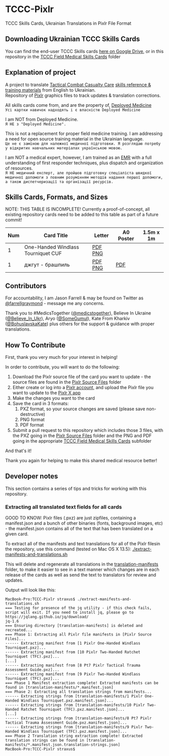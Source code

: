 # TCCC-Pixlr
TCCC Skills Cards, Ukrainian Translations in Pixlr File Format

## Downloading Ukrainian TCCC Skills Cards

You can find the end-user TCCC Skills cards [here on Google Drive](https://drive.google.com/drive/folders/173vr97nv5Xb3C8Z_sVUHjFA8SXX3cTE6), or in this repository in the [TCCC Field Medical Skills Cards](TCCC%20Field%20Medical%20Skills%20Cards%20(Бойові%20медичні%20навички)%20ENG%20-%20UKR) folder

## Explanation of project

A project to translate [Tactical Combat Casualty Care](https://en.wikipedia.org/wiki/Tactical_Combat_Casualty_Care) [skills reference & training materials](https://deployedmedicine.com/market/299/category/290) from English to Ukrainian.<br/>
Repository of [Pixlr](https://pixlr.com/) graphics files to track updates & translation corrections.

All skills cards come from, and are the property of, [Deployed Medicine](https://deployedmedicine.com)<br/>
`Усі картки навичок надходять і є власністю Deployed Medicine`

I am NOT from Deployed Medicine.<br/>
`Я НЕ з "Deployed Medicine".`

This is not a replacement for proper field medicine training. I am addressing a need for open source training material in the Ukrainian language.<br/>
`Це не є заміною для належної медичної підготовки. Я розглядаю потребу у відкритих навчальних матеріалах українською мовою.`

I am NOT a medical expert, however, I am trained as an [EMR](https://en.wikipedia.org/wiki/Emergency_medical_responder) with a full understanding of first responder techniques, plus dispatch and organization of resources.<br/>
`Я НЕ медичний експерт, але пройшов підготовку спеціаліста швидкої медичної допомоги з повним розумінням методів надання першої допомоги, а також диспетчеризації та організації ресурсів.`

## Skills Cards, Formats, and Sizes

NOTE: THIS TABLE IS INCOMPLETE! Currently a proof-of-concept, all existing repository cards need to be added to this table as part of a future commit!

| Num | Card Title | Letter | A0 Poster | 1.5m x 1m |
| --- | --- | --- | --- | --- |
| 1 | One-Handed Windlass Tourniquet CUF | [PDF](TCCC%20Field%20Medical%20Skills%20Cards%20(Бойові%20медичні%20навички)%20ENG%20-%20UKR/1.%20One-Handed%20Windlass%20Tourniquet%20CUF%20(джгут%20-%20брашпиль)%20ENG%20-%20UKR/1%20ENG%20One-Handed%20Windlass%20Tourniquet%20PDF.pdf) [PNG](TCCC%20Field%20Medical%20Skills%20Cards%20(Бойові%20медичні%20навички)%20ENG%20-%20UKR/1.%20One-Handed%20Windlass%20Tourniquet%20CUF%20(джгут%20-%20брашпиль)%20ENG%20-%20UKR/1%20ENG%20One-Handed%20Windlass%20Tourniquet%20PNG.png) | | |
| 1 | джгут - брашпиль | [PDF](TCCC%20Field%20Medical%20Skills%20Cards%20(Бойові%20медичні%20навички)%20ENG%20-%20UKR/1.%20One-Handed%20Windlass%20Tourniquet%20CUF%20(джгут%20-%20брашпиль)%20ENG%20-%20UKR/1%20UKR%20One-Handed%20Windlass%20Tourniquet%20PDF.pdf) [PNG](TCCC%20Field%20Medical%20Skills%20Cards%20(Бойові%20медичні%20навички)%20ENG%20-%20UKR/1.%20One-Handed%20Windlass%20Tourniquet%20CUF%20(джгут%20-%20брашпиль)%20ENG%20-%20UKR/1%20UKR%20One-Handed%20Windlass%20Tourniquet%20PNG.png) | [PDF](A0%20Print%20Poster%20PDF%20UKR%20Translations/1.%20A0%20PDF.pdf) | |


## Contributors

For accountability, I am Jason Farrell & may be found on Twitter as [@farrellgraymond](https://twitter.com/farrellgraymond) - message me any concerns.

Thank you to #MedicsTogether ([@medicstogether](https://twitter.com/medicstogether)), Believe In Ukraine ([@Believe_In_Ukr](https://twitter.com/Believe_In_Ukr)), Aryo ([@SomeGumul](https://twitter.com/SomeGumul)), Kate From Kharkiv ([@BohuslavskaKate](https://twitter.com/BohuslavskaKate)) plus others for the support & guidance with proper translations.

## How To Contribute

First, thank you very much for your interest in helping!

In order to contribute, you will want to do the following:

1. Download the Pixlr source file of the card you want to update - the source files are found in the [Pixlr Source Files](Pixlr%20Source%20Files) folder
1. Either create or log into a [Pixlr account](https://pixlr.com/myaccount/), and upload the Pixlr file you want to update to the [Pixlr X app](https://pixlr.com/x/)
1. Make the changes you want to the card
1. Save the card in 3 formats:
   1. PXZ format, so your source changes are saved (please save non-destructive)
   1. PNG format
   1. PDF format
1. Submit a pull request to this repository which includes those 3 files, with the PXZ going in the [Pixlr Source Files](Pixlr%20Source%20Files) folder and the PNG and PDF going in the appropriate [TCCC Field Medical Skills Cards](TCCC%20Field%20Medical%20Skills%20Cards%20(Бойові%20медичні%20навички)%20ENG%20-%20UKR) subfolder

And that's it!

Thank you again for helping to make this shared medical resource better!

## Developer notes

This section contains a series of tips and tricks for working with this repository.

### Extracting all translated text fields for all cards

GOOD TO KNOW: Pixlr files (.pxz) are just zipfiles, containing a manifest.json and a bunch of other binaries (fonts, background images, etc) - the manifest.json contains all of the text that has been translated on a given card.

To extract all of the manifests and text translations for all of the Pixlr filesin the repository, use this command (tested on Mac OS X 13.5): [./extract-manifests-and-translations.sh](extract-manifests-and-translations.sh)

This will delete and regenerate all translations in the [translation-manifests](translation-manifests) folder, to make it easier to see in a text manner which changes are in each release of the cards as well as send the text to translators for review and updates.

Output will look like this:

```
MacBook-Pro:TCCC-Pixlr straxus$ ./extract-manifests-and-translations.sh 
=== Testing for presence of the jq utility - if this check fails, script will exit. If you need to install jq, please go to https://jqlang.github.io/jq/download/
jq-1.6
=== Ensuring directory [translation-manifests] is deleted and recreated...
=== Phase 1: Extracting all Pixlr file manifests in [Pixlr Source Files]...
------ Extracting manifest from [1 Pixlr One-Handed Windlass Tourniquet.pxz]...
------ Extracting manifest from [10 Pixlr Two-Handed Ratchet Tourniquet (TFC).pxz]...
[...]
------ Extracting manifest from [8 Pt7 Pixlr Tactical Trauma Assessment Guide.pxz]...
------ Extracting manifest from [9 Pixlr Two-Handed Windlass Tourniquet (TFC).pxz]...
=== Phase 1 Manifest extraction complete! Extracted manifests can be found in [translation-manifests/*.manifest.json]
=== Phase 2: Extracting all translation strings from manifests...
------ Extracting strings from [translation-manifests/1 Pixlr One-Handed Windlass Tourniquet.pxz.manifest.json]...
------ Extracting strings from [translation-manifests/10 Pixlr Two-Handed Ratchet Tourniquet (TFC).pxz.manifest.json]...
[...]
------ Extracting strings from [translation-manifests/8 Pt7 Pixlr Tactical Trauma Assessment Guide.pxz.manifest.json]...
------ Extracting strings from [translation-manifests/9 Pixlr Two-Handed Windlass Tourniquet (TFC).pxz.manifest.json]...
=== Phase 2 Translation string extraction complete! Extracted translation strings can be found in [translation-manifests/*.manifest.json.translation-strings.json]
MacBook-Pro:TCCC-Pixlr straxus$
```

